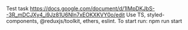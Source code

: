 Test task https://docs.google.com/document/d/1IMpDKJbS--3R_mDCJXy4_i9Jz81U6NIn7xEOKXKVY0o/edit
Use TS, styled-components, @reduxjs/toolkit, ethers, eslint.
To start run: npm run start
